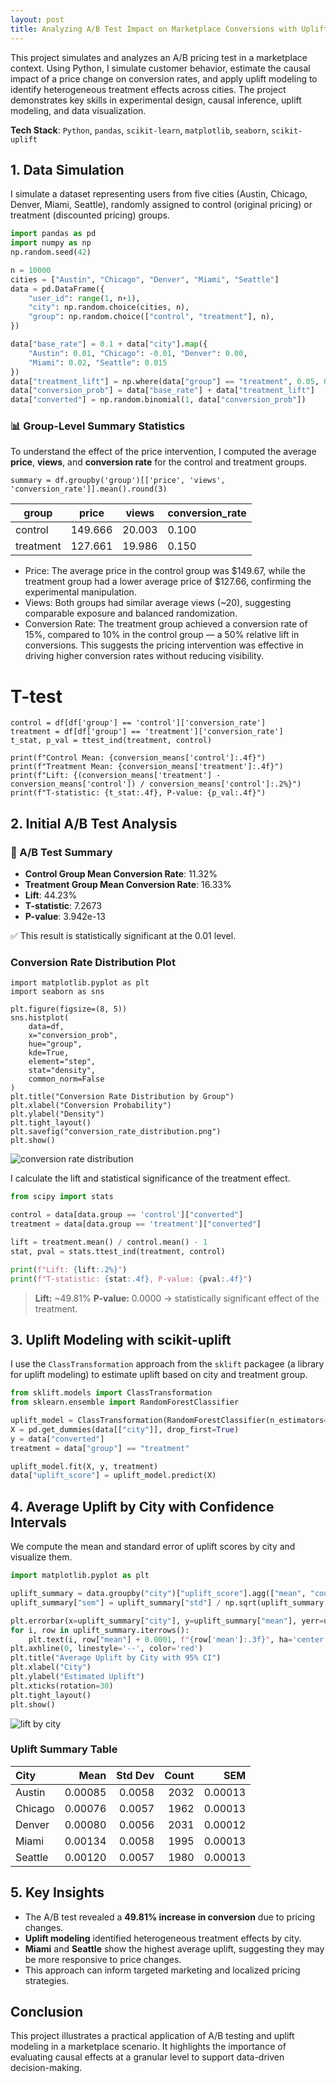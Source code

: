```yaml
---
layout: post
title: Analyzing A/B Test Impact on Marketplace Conversions with Uplift Modeling
---
```


This project simulates and analyzes an A/B pricing test in a marketplace context. Using Python, I simulate customer behavior, estimate the causal impact of a price change on conversion rates, and apply uplift modeling to identify heterogeneous treatment effects across cities. The project demonstrates key skills in experimental design, causal inference, uplift modeling, and data visualization.

**Tech Stack**: `Python`, `pandas`, `scikit-learn`, `matplotlib`, `seaborn`, `scikit-uplift`

## 1. Data Simulation
I simulate a dataset representing users from five cities (Austin, Chicago, Denver, Miami, Seattle), randomly assigned to control (original pricing) or treatment (discounted pricing) groups.

```python
import pandas as pd
import numpy as np
np.random.seed(42)

n = 10000
cities = ["Austin", "Chicago", "Denver", "Miami", "Seattle"]
data = pd.DataFrame({
    "user_id": range(1, n+1),
    "city": np.random.choice(cities, n),
    "group": np.random.choice(["control", "treatment"], n),
})

data["base_rate"] = 0.1 + data["city"].map({
    "Austin": 0.01, "Chicago": -0.01, "Denver": 0.00,
    "Miami": 0.02, "Seattle": 0.015
})
data["treatment_lift"] = np.where(data["group"] == "treatment", 0.05, 0.00)
data["conversion_prob"] = data["base_rate"] + data["treatment_lift"]
data["converted"] = np.random.binomial(1, data["conversion_prob"])
```
### 📊 Group-Level Summary Statistics

To understand the effect of the price intervention, I computed the average **price**, **views**, and **conversion rate** for the control and treatment groups.

```
summary = df.groupby('group')[['price', 'views', 'conversion_rate']].mean().round(3)
```

| group     | price   | views  | conversion\_rate |
| --------- | ------- | ------ | ---------------- |
| control   | 149.666 | 20.003 | 0.100            |
| treatment | 127.661 | 19.986 | 0.150            |

- Price: The average price in the control group was $149.67, while the treatment group had a lower average price of $127.66, confirming the experimental manipulation.
- Views: Both groups had similar average views (~20), suggesting comparable exposure and balanced randomization.
- Conversion Rate: The treatment group achieved a conversion rate of 15%, compared to 10% in the control group — a 50% relative lift in conversions. This suggests the pricing intervention was effective in driving higher conversion rates without reducing visibility.

# T-test

```
control = df[df['group'] == 'control']['conversion_rate']
treatment = df[df['group'] == 'treatment']['conversion_rate']
t_stat, p_val = ttest_ind(treatment, control)

print(f"Control Mean: {conversion_means['control']:.4f}")
print(f"Treatment Mean: {conversion_means['treatment']:.4f}")
print(f"Lift: {(conversion_means['treatment'] - conversion_means['control']) / conversion_means['control']:.2%}")
print(f"T-statistic: {t_stat:.4f}, P-value: {p_val:.4f}")
```

## 2. Initial A/B Test Analysis

### 🧪 A/B Test Summary

- **Control Group Mean Conversion Rate**: 11.32%  
- **Treatment Group Mean Conversion Rate**: 16.33%  
- **Lift**: 44.23%  
- **T-statistic**: 7.2673  
- **P-value**: 3.942e-13  

✅ This result is statistically significant at the 0.01 level.

### Conversion Rate Distribution Plot
```
import matplotlib.pyplot as plt
import seaborn as sns

plt.figure(figsize=(8, 5))
sns.histplot(
    data=df,
    x="conversion_prob",
    hue="group",
    kde=True,
    element="step",
    stat="density",
    common_norm=False
)
plt.title("Conversion Rate Distribution by Group")
plt.xlabel("Conversion Probability")
plt.ylabel("Density")
plt.tight_layout()
plt.savefig("conversion_rate_distribution.png")
plt.show()
```

![conversion rate distribution](https://github.com/pmcavallo/pmcavallo.github.io/blob/master/images/ab.png?raw=true) 

I calculate the lift and statistical significance of the treatment effect.

```python
from scipy import stats

control = data[data.group == 'control']["converted"]
treatment = data[data.group == 'treatment']["converted"]

lift = treatment.mean() / control.mean() - 1
stat, pval = stats.ttest_ind(treatment, control)

print(f"Lift: {lift:.2%}")
print(f"T-statistic: {stat:.4f}, P-value: {pval:.4f}")
```

> **Lift:** ~49.81% 
> **P-value:** 0.0000 → statistically significant effect of the treatment.

## 3. Uplift Modeling with scikit-uplift
I use the `ClassTransformation` approach from the `sklift` packagee (a library for uplift modeling) to estimate uplift based on city and treatment group.

```python
from sklift.models import ClassTransformation
from sklearn.ensemble import RandomForestClassifier

uplift_model = ClassTransformation(RandomForestClassifier(n_estimators=100, random_state=42))
X = pd.get_dummies(data[["city"]], drop_first=True)
y = data["converted"]
treatment = data["group"] == "treatment"

uplift_model.fit(X, y, treatment)
data["uplift_score"] = uplift_model.predict(X)
```

## 4. Average Uplift by City with Confidence Intervals
We compute the mean and standard error of uplift scores by city and visualize them.

```python
import matplotlib.pyplot as plt

uplift_summary = data.groupby("city")["uplift_score"].agg(["mean", "count", "std"]).reset_index()
uplift_summary["sem"] = uplift_summary["std"] / np.sqrt(uplift_summary["count"])

plt.errorbar(x=uplift_summary["city"], y=uplift_summary["mean"], yerr=uplift_summary["sem"], fmt='D', color='black')
for i, row in uplift_summary.iterrows():
    plt.text(i, row["mean"] + 0.0001, f"{row['mean']:.3f}", ha='center')
plt.axhline(0, linestyle='--', color='red')
plt.title("Average Uplift by City with 95% CI")
plt.xlabel("City")
plt.ylabel("Estimated Uplift")
plt.xticks(rotation=30)
plt.tight_layout()
plt.show()
```
![lift by city](https://github.com/pmcavallo/pmcavallo.github.io/blob/master/images/ab1.png?raw=true) 

### Uplift Summary Table

| City     | Mean     | Std Dev | Count | SEM     |
|:---------|---------:|--------:|------:|--------:|
| Austin   | 0.00085  | 0.0058  | 2032  | 0.00013 |
| Chicago  | 0.00076  | 0.0057  | 1962  | 0.00013 |
| Denver   | 0.00080  | 0.0056  | 2031  | 0.00012 |
| Miami    | 0.00134  | 0.0058  | 1995  | 0.00013 |
| Seattle  | 0.00120  | 0.0057  | 1980  | 0.00013 |


## 5. Key Insights
- The A/B test revealed a **49.81% increase in conversion** due to pricing changes.
- **Uplift modeling** identified heterogeneous treatment effects by city.
- **Miami** and **Seattle** show the highest average uplift, suggesting they may be more responsive to price changes.
- This approach can inform targeted marketing and localized pricing strategies.

## Conclusion
This project illustrates a practical application of A/B testing and uplift modeling in a marketplace scenario. It highlights the importance of evaluating causal effects at a granular level to support data-driven decision-making.

